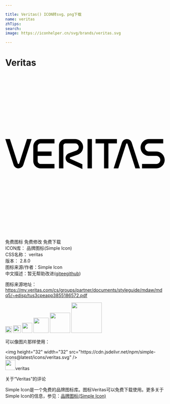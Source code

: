```yaml
---

title: Veritas() ICON转svg、png下载
name: veritas
zhTips: 
search: 
image: https://iconhelper.cn/svg/brands/veritas.svg

---
```


# Veritas  <small style="font-size: 60%;font-weight: 100"></small>

<div id="svg" class="svg-wrap">
<svg role="img" xmlns="http://www.w3.org/2000/svg" viewBox="0 0 24 24"><title>Veritas icon</title><path d="M0 9.746l1.248 3.8712c.1053.3243.4072.5332.7344.5332a.7684.7684 0 00.7324-.5332l1.248-3.8711h-.6933L2.086 13.412a.1081.1081 0 01-.1035.0762c-.0467 0-.0881-.028-.1054-.0762L.6934 9.7461H0zm5.3125 0c-.6081 0-1.0996.4939-1.0996 1.1017v2.2011c0 .6078.4915 1.1016 1.0996 1.1016h2.0918v-.6621H5.3125a.439.439 0 01-.4395-.4395v-.7754h2.0918v-.6504H4.873v-.7753c0-.2431.1964-.4414.4395-.4414h2.0918V9.746H5.3125zm3.7598 0a.9898.9898 0 00-.9903.9903v3.414h.6602v-3.414c0-.1825.1475-.33.33-.33h1.4317a.5505.5505 0 01.5137.3535.55.55 0 01-.3164.7109l-1.1094.4082c-.4025.139-.615.578-.4766.9805a.7665.7665 0 00.4141.4531l2.0742.9414v-.7226l-1.8144-.8028a.1306.1306 0 01-.0703-.0781.1302.1302 0 01.082-.166l1.1367-.3965c.6243-.2396.9366-.9402.6973-1.5645-.1851-.4815-.6442-.7773-1.1309-.7773H9.0723zm3.3086 0v4.4044h.662V9.746h-.662zm1.2109 0v.6602h1.2773v3.7442h.6602v-3.7441h1.2773V9.746h-3.2148zm4.707 0a.7683.7683 0 00-.7324.5333l-1.25 3.871h.6953l1.1836-3.6679a.108.108 0 01.1035-.0762c.0467 0 .0882.0283.1055.0762l1.1816 3.668h.6954l-1.25-3.8711a.7702.7702 0 00-.7325-.5332zm3.334 0c-.6992 0-1.2656.5665-1.2656 1.2657 0 .6993.5664 1.2656 1.2656 1.2656l1.1016.002c.3344 0 .6054.2693.6054.6035a.6054.6054 0 01-.6054.6055h-2.1465v.662h2.1465c.6992 0 1.2656-.5683 1.2656-1.2675s-.5664-1.2656-1.2656-1.2656h-1.1016a.6054.6054 0 01-.6055-.6055c0-.3344.271-.6054.6055-.6054h2.1465V9.746h-2.1465Z"/></svg>
</div>
<detail full-name='veritas'></detail>

<div class="detail-page">
<p>
<span><span class="badge-success badge">免费图标</span> <span class="badge-success badge">免费修改</span>  <span class="badge-success badge">免费下载</span> </span>
<br/>
<span>
ICON库：
<span class="badge-secondary badge">品牌图标(Simple Icon)</span> 
</span>
<br/>
<span>
CSS名称：
<span class="badge-secondary badge">veritas</span> 
</span>

<br/>
<span>
版本：
<span class="badge-secondary badge">2.8.0</span> 
</span>
<br/>
<span>图标来源/作者：<span class="badge-light badge">Simple Icon</span></span> 
<br/>
<span class="zh-detail">中文描述：暂无<span class="help-link"><span>帮助改进</span>(<a href="https://gitee.com/liuwave/icon-helper/edit/master/json/brands/veritas.json" target="_blank" rel="noopener noreferrer">gitee</a><a href="https://github.com/liuwave/icon-helper/edit/master/json/brands/veritas.json" target="_blank" rel="noopener noreferrer">github</a></span>)</span><br/>
</p>
</div><div class="description description alert alert-light"><p>图标来源地址：<a href="https://my.veritas.com/cs/groups/partner/documents/styleguide/mdaw/mdq5/~edisp/tus3cpeapp3855186572.pdf" target="_blank" rel="noopener noreferrer">https://my.veritas.com/cs/groups/partner/documents/styleguide/mdaw/mdq5/~edisp/tus3cpeapp3855186572.pdf</a></p></div>
<div class="alert alert-dark">
<img height="21" width="21" src="https://cdn.jsdelivr.net/npm/simple-icons@latest/icons/veritas.svg" />
<img height="24" width="24" src="https://cdn.jsdelivr.net/npm/simple-icons@latest/icons/veritas.svg" />
<img height="32" width="32" src="https://cdn.jsdelivr.net/npm/simple-icons@latest/icons/veritas.svg" />
<img height="48" width="48" src="https://cdn.jsdelivr.net/npm/simple-icons@latest/icons/veritas.svg" />
<img height="64" width="64" src="https://cdn.jsdelivr.net/npm/simple-icons@latest/icons/veritas.svg" />
<img height="96" width="96" src="https://cdn.jsdelivr.net/npm/simple-icons@latest/icons/veritas.svg" />

</div>
<div>
  <p>可以像图片那样使用：    
  </p>
  <div class="alert alert-primary" style="font-size: 14px">
    &lt;img height="32" width="32" src="https://cdn.jsdelivr.net/npm/simple-icons@latest/icons/veritas.svg" /&gt;
    <copy-btn content='<img height="32" width="32" src="https://cdn.jsdelivr.net/npm/simple-icons@latest/icons/veritas.svg" />'></copy-btn>
  </div>
  <div class="alert alert-secondary">
    <img height="32" width="32" src="https://cdn.jsdelivr.net/npm/simple-icons@latest/icons/veritas.svg" />veritas
    <copy-btn content="veritas" btn-title="复制图标名称"></copy-btn>
  </div>
</div>

<Vssue title="关于“Veritas”的评论" >关于“Veritas”的评论</Vssue>


<div><p>Simple Icon是一个免费的品牌图标库。图标Veritas可以免费下载使用。更多关于  Simple Icon的信息，参见：<a target="_blank" href="https://iconhelper.cn/brands.html">品牌图标(Simple Icon)</a>
</p></div>

